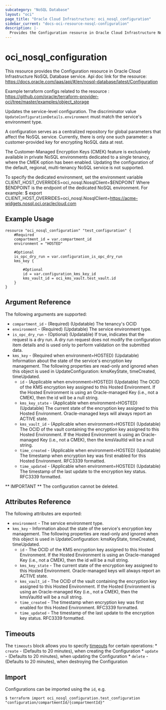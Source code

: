 ```yaml
---
subcategory: "NoSQL Database"
layout: "oci"
page_title: "Oracle Cloud Infrastructure: oci_nosql_configuration"
sidebar_current: "docs-oci-resource-nosql-configuration"
description: |-
  Provides the Configuration resource in Oracle Cloud Infrastructure NoSQL Database service
---
```


# oci_nosql_configuration
This resource provides the Configuration resource in Oracle Cloud Infrastructure NoSQL Database service.
Api doc link for the resource: https://docs.oracle.com/iaas/api/#/en/nosql-database/latest/Configuration

Example terraform configs related to the resource : https://github.com/oracle/terraform-provider-oci/tree/master/examples/object_storage

Updates the service-level configuration.  The discriminator value
`UpdateConfigurationDetails.environment` must match the service's
environment type.

A configuration serves as a centralized repository for global parameters that
affect the NoSQL service. Currently, there is only one such parameter: a
customer-provided key for encrypting NoSQL data at rest.

The Customer-Managed Encryption Keys (CMEK) feature is exclusively available
in private NoSQL environments dedicated to a single tenancy, where the CMEK
option has been enabled. Updating the configuration of the default, regional,
multi-tenancy NoSQL service is not supported.

To specify the dedicated environment, set the environment variable
CLIENT_HOST_OVERRIDES=oci_nosql.NosqlClient=$ENDPOINT
Where $ENDPOINT is the endpoint of the dedicated NoSQL environment.
For example:
$ export CLIENT_HOST_OVERRIDES=oci_nosql.NosqlClient=https://acme-widgets.nosql.oci.oraclecloud.com

## Example Usage

```hcl
resource "oci_nosql_configuration" "test_configuration" {
	#Required
	compartment_id = var.compartment_id
	environment = "HOSTED"

	#Optional
	is_opc_dry_run = var.configuration_is_opc_dry_run
	kms_key {

		#Optional
		id = var.configuration_kms_key_id
		kms_vault_id = oci_kms_vault.test_vault.id
	}
}
```

## Argument Reference

The following arguments are supported:

* `compartment_id` - (Required) (Updatable) The tenancy's OCID
* `environment` - (Required) (Updatable) The service environment type.
* `is_opc_dry_run` - (Optional) (Updatable) If true, indicates that the request is a dry run. A dry run request does not modify the configuration item details and is used only to perform validation on the submitted data. 
* `kms_key` - (Required when environment=HOSTED) (Updatable) Information about the state of the service's encryption key management. The following properties are read-only and ignored when this object is used in UpdateConfiguration: kmsKeyState, timeCreated, timeUpdated. 
	* `id` - (Applicable when environment=HOSTED) (Updatable) The OCID of the KMS encryption key assigned to this Hosted Environment. If the Hosted Environment is using an Oracle-managed Key (i.e., not a CMEK), then the id will be a null string.
	* `kms_key_state` - (Applicable when environment=HOSTED) (Updatable) The current state of the encryption key assigned to this Hosted Environment. Oracle-managed keys will always report an ACTIVE state. 
	* `kms_vault_id` - (Applicable when environment=HOSTED) (Updatable) The OCID of the vault containing the encryption key assigned to this Hosted Environment. If the Hosted Environment is using an Oracle-managed Key (i.e., not a CMEK), then the kmsVaultId will be a null string. 
	* `time_created` - (Applicable when environment=HOSTED) (Updatable) The timestamp when encryption key was first enabled for this Hosted Environment. RFC3339 formatted. 
	* `time_updated` - (Applicable when environment=HOSTED) (Updatable) The timestamp of the last update to the encryption key status. RFC3339 formatted. 


** IMPORTANT **
The configuration cannot be deleted.

## Attributes Reference

The following attributes are exported:

* `environment` - The service environment type.
* `kms_key` - Information about the state of the service's encryption key management. The following properties are read-only and ignored when this object is used in UpdateConfiguration: kmsKeyState, timeCreated, timeUpdated. 
	* `id` - The OCID of the KMS encryption key assigned to this Hosted Environment. If the Hosted Environment is using an Oracle-managed Key (i.e., not a CMEK), then the id will be a null string. 
	* `kms_key_state` - The current state of the encryption key assigned to this Hosted Environment. Oracle-managed keys will always report an ACTIVE state. 
	* `kms_vault_id` - The OCID of the vault containing the encryption key assigned to this Hosted Environment. If the Hosted Environment is using an Oracle-managed Key (i.e., not a CMEK), then the kmsVaultId will be a null string. 
	* `time_created` - The timestamp when encryption key was first enabled for this Hosted Environment. RFC3339 formatted. 
	* `time_updated` - The timestamp of the last update to the encryption key status. RFC3339 formatted. 

## Timeouts

The `timeouts` block allows you to specify [timeouts](https://registry.terraform.io/providers/oracle/oci/latest/docs/guides/changing_timeouts) for certain operations:
	* `create` - (Defaults to 20 minutes), when creating the Configuration
	* `update` - (Defaults to 20 minutes), when updating the Configuration
	* `delete` - (Defaults to 20 minutes), when destroying the Configuration


## Import

Configurations can be imported using the `id`, e.g.

```
$ terraform import oci_nosql_configuration.test_configuration "configuration/compartmentId/{compartmentId}" 
```

